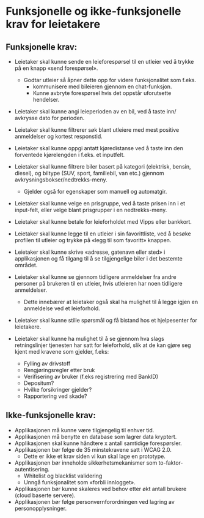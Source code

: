 # Funksjonelle og ikke-funksjonelle krav for leietakere

## Funksjonelle krav:

* Leietaker skal kunne sende en leieforespørsel til en utleier ved å trykke på en knapp «send forespørsel».
  * Godtar utleier så åpner dette opp for videre funksjonalitet som f.eks. 
    * kommunisere med bileieren gjennom en chat-funksjon.
    * Kunne avbryte forespørsel hvis det oppstår uforutsette hendelser.

* Leietaker skal kunne angi leieperioden av en bil, ved å taste inn/ avkrysse dato for perioden.
* Leietaker skal kunne filtrerer søk blant utleiere med mest positive anmeldelser og kortest responstid.
* Leietaker skal kunne oppgi antatt kjøredistanse ved å taste inn den forventede kjørelengden i f.eks. et inputfelt. 
* Leietaker skal kunne filtrere biler basert på kategori (elektrisk, bensin, diesel), og biltype (SUV, sport, familiebil, van etc.) 
  gjennom avkrysningsbokser/nedtrekks-meny.
  * Gjelder også for egenskaper som manuell og automatgir.
* Leietaker skal kunne velge en prisgruppe, ved å taste prisen inn i et input-felt, eller velge blant prisgrupper i en nedtrekks-meny.
* Leietaker skal kunne betale for leieforholdet med Vipps eller bankkort.
* Leietaker skal kunne legge til en utleier i sin favorittliste, ved å besøke profilen til utleier og trykke på «legg til som favoritt» knappen.
* Leietaker skal kunne skrive «adresse, gatenavn eller sted» i applikasjonen og få tilgang til å se tilgjengelige biler i det bestemte området.
* Leietaker skal kunne se gjennom tidligere anmeldelser fra andre personer på brukeren til en utleier, hvis utleieren har noen tidligere anmeldelser.
  * Dette innebærer at leietaker også skal ha mulighet til å legge igjen en anmeldelse ved et leieforhold.
* Leietaker skal kunne stille spørsmål og få bistand hos et hjelpesenter for leietakere.
* Leietaker skal kunne ha mulighet til å se gjennom hva slags retningslinjer tjenesten har satt for leieforhold, slik at de kan gjøre seg kjent med kravene som gjelder, f.eks:
  * Fylling av drivstoff
  * Rengjøringsregler etter bruk
  * Verifisering av bruker (f.eks registrering med BankID)
  * Depositum?
  * Hvilke forsikringer gjelder?
  * Rapportering ved skade?

## Ikke-funksjonelle krav:
* Applikasjonen må kunne være tilgjengelig til enhver tid.
* Applikasjonen må benytte en database som lagrer data kryptert.
* Applikasjonen skal kunne håndtere x antall samtidige forespørsler.
* Applikasjonen bør følge de 35 minstekravene satt i WCAG 2.0.
  * Dette er ikke et krav siden vi kun skal lage en prototype.
* Applikasjonen bør inneholde sikkerhetsmekanismer som to-faktor-autentisering.
  * Whitelist og blacklist validering
  * Unngå funksjonalitet som «forbli innlogget».
* Applikasjonen bør kunne skaleres ved behov etter økt antall brukere (cloud baserte servere).
* Applikasjonen bør følge personvernforordningen ved lagring av personopplysninger.





